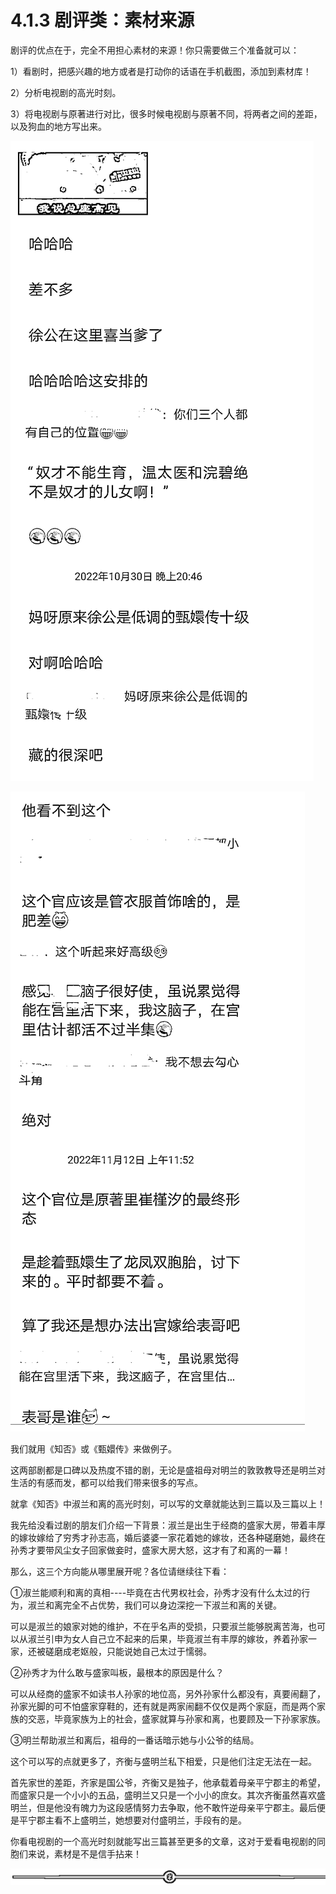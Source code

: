# 4.1.3 剧评类：素材来源

剧评的优点在于，完全不用担心素材的来源！你只需要做三个准备就可以：

1）看剧时，把感兴趣的地方或者是打动你的话语在手机截图，添加到素材库！

2）分析电视剧的高光时刻。

3）将电视剧与原著进行对比，很多时候电视剧与原著不同，将两者之间的差距，以及狗血的地方写出来。

![](img/5bfa6aa5391f0344bbcdaf2af9431afa.png)

![](img/1c4b2155ba4f58a0679b15f098bfe4d5.png)

我们就用《知否》或《甄嬛传》来做例子。

这两部剧都是口碑以及热度不错的剧，无论是盛祖母对明兰的敦敦教导还是明兰对生活的有感而发，都可以给我们带来很多的写点。

就拿《知否》中淑兰和离的高光时刻，可以写的文章就能达到三篇以及三篇以上！

我先给没看过剧的朋友们介绍一下背景：淑兰是出生于经商的盛家大房，带着丰厚的嫁妆嫁给了穷秀才孙志高，婚后婆婆一家花着她的嫁妆，还各种磋磨她，最终在孙秀才要带风尘女子回家做妾时，盛家大房大怒，这才有了和离的一幕！

那么，这三个方向能从哪里展开呢？各位请继续往下看：

①淑兰能顺利和离的真相----毕竟在古代男权社会，孙秀才没有什么太过的行为，淑兰和离完全不占优势，我们可以身边深挖一下淑兰和离的关键。

可以是淑兰的娘家对她的维护，不在乎名声的受损，只要淑兰能够脱离苦海，也可以从淑兰引申为女人自己立不起来的后果，毕竟淑兰有丰厚的嫁妆，养着孙家一家，还被磋磨成老妪般，只能说她自己太过于懦弱。

②孙秀才为什么敢与盛家叫板，最根本的原因是什么？

可以从经商的盛家不如读书人孙家的地位高，另外孙家什么都没有，真要闹翻了，孙家光脚的可不怕盛家穿鞋的，还有就是两家闹翻不仅仅是两个家庭，而是两个家族的交恶，毕竟家族为上的社会，盛家就算与孙家和离，也要顾及一下孙家家族。

③明兰帮助淑兰和离后，祖母的一番话暗示她与小公爷的结局。

这个可以写的点就更多了，齐衡与盛明兰私下相爱，只是他们注定无法在一起。

首先家世的差距，齐家是国公爷，齐衡又是独子，他承载着母亲平宁郡主的希望，而盛家只是一个小小的五品，盛明兰又只是一个小小的庶女。其次齐衡虽然喜欢盛明兰，但是他没有魄力为这段感情努力去争取，他不敢忤逆母亲平宁郡主。最后便是平宁郡主看不上盛明兰，她想要对付盛明兰，手段有的是。

你看电视剧的一个高光时刻就能写出三篇甚至更多的文章，这对于爱看电视剧的同胞们来说，素材是不是信手拈来！

![](img/8b0e87a2ce7d8ff1721b0a38153bb153.png)